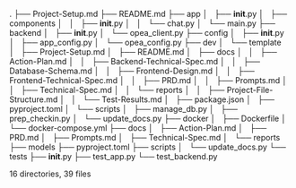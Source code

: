 .
├── Project-Setup.md
├── README.md
├── app
│   ├── __init__.py
│   ├── components
│   │   ├── __init__.py
│   │   └── chat.py
│   └── main.py
├── backend
│   ├── __init__.py
│   └── opea_client.py
├── config
│   ├── __init__.py
│   ├── app_config.py
│   └── opea_config.py
├── dev
│   └── template
│       ├── Project-Setup.md
│       ├── README.md
│       ├── docs
│       │   ├── Action-Plan.md
│       │   ├── Backend-Technical-Spec.md
│       │   ├── Database-Schema.md
│       │   ├── Frontend-Design.md
│       │   ├── Frontend-Technical-Spec.md
│       │   ├── PRD.md
│       │   ├── Prompts.md
│       │   ├── Technical-Spec.md
│       │   └── reports
│       │       ├── Project-File-Structure.md
│       │       └── Test-Results.md
│       ├── package.json
│       ├── pyproject.toml
│       └── scripts
│           ├── manage_db.py
│           ├── prep_checkin.py
│           └── update_docs.py
├── docker
│   ├── Dockerfile
│   └── docker-compose.yml
├── docs
│   ├── Action-Plan.md
│   ├── PRD.md
│   ├── Prompts.md
│   ├── Technical-Spec.md
│   └── reports
├── models
├── pyproject.toml
├── scripts
│   └── update_docs.py
└── tests
    ├── __init__.py
    ├── test_app.py
    └── test_backend.py

16 directories, 39 files
